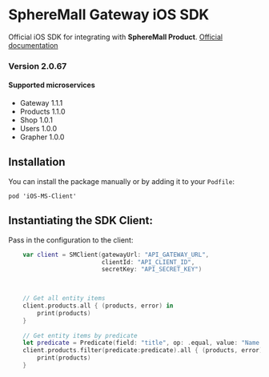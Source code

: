 # SphereMall Gateway iOS SDK
Official iOS SDK for integrating with **SphereMall Product**.
[Official documentation](https://spheremall.atlassian.net/wiki/spaces/MIC/pages)

### Version 2.0.67
#### Supported microservices
* Gateway 1.1.1
* Products 1.1.0
* Shop 1.0.1
* Users 1.0.0
* Grapher 1.0.0

## Installation
You can install the package manually or by adding it to your `Podfile`:
```
pod 'iOS-MS-Client'

```
## Instantiating the SDK Client:

Pass in the configuration to the client:

```swift
    var client = SMClient(gatewayUrl: "API_GATEWAY_URL",
                          clientId: "API_CLIENT_ID",
                          secretKey: "API_SECRET_KEY")
                          
```

```swift

    // Get all entity items
    client.products.all { (products, error) in
        print(products)
    }
    
    // Get entity items by predicate
    let predicate = Predicate(field: "title", op: .equal, value: "Name of product")
    client.products.filter(predicate:predicate).all { (products, error) in
        print(products)
    }

```

